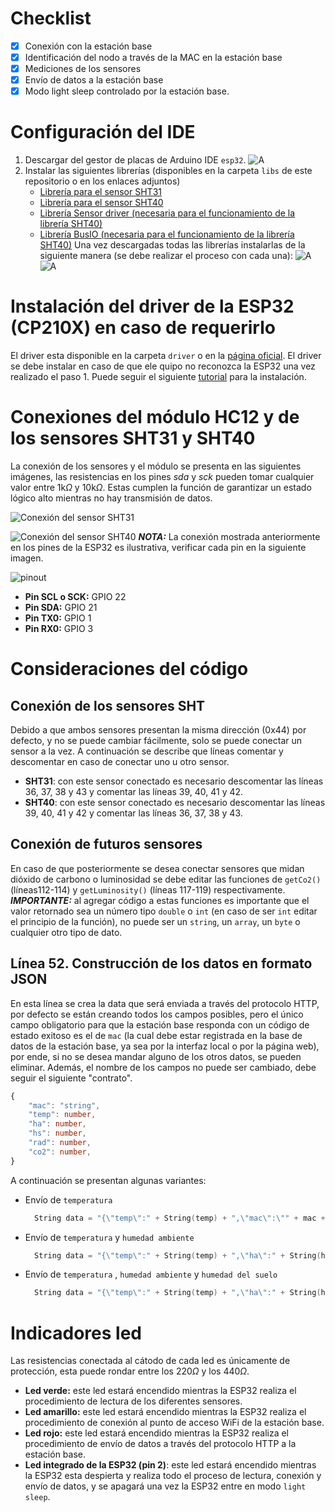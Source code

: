 # Checklist
- [x] Conexión con la estación base
- [x] Identificación del nodo a través de la MAC en la estación base
- [x] Mediciones de los sensores
- [x] Envío de datos a la estación base
- [x] Modo light sleep controlado por la estación base.
# Configuración del IDE
1. Descargar del gestor de placas de Arduino IDE `esp32`.
	![A](assets/libreria_esp.png)
2. Instalar las siguientes librerías (disponibles en la carpeta `libs` de este repositorio o en los enlaces adjuntos)
	- [Librería para el sensor SHT31](https://github.com/DFRobot/DFRobot_SHT3x) 
	- [Librería para el sensor SHT40](https://github.com/adafruit/Adafruit_SHT4X)
	- [Librería Sensor driver (necesaria para el funcionamiento de la librería SHT40)](https://github.com/adafruit/Adafruit_Sensor)
	- [Librería BusIO (necesaria para el funcionamiento de la librería SHT40)](https://github.com/adafruit/Adafruit_BusIO)
	Una vez descargadas todas las librerías instalarlas de la siguiente manera (se debe realizar el proceso con cada una):
	![A](assets/librerias.png)
	![A](assets/librerias2.png)
# Instalación del driver de la ESP32 (CP210X) en caso de requerirlo
El driver esta disponible en la carpeta `driver` o en la [página oficial](https://www.silabs.com/developers/usb-to-uart-bridge-vcp-drivers?tab=downloads). El driver se debe instalar en caso de que ele quipo no reconozca la ESP32 una vez realizado el paso 1. Puede seguir el siguiente [tutorial](https://www.intel.la/content/www/xl/es/support/articles/000033005/intel-nuc.html) para la instalación.
# Conexiones del módulo HC12 y de los sensores SHT31 y SHT40
La conexión de los sensores y el módulo se presenta en las siguientes imágenes, las resistencias en los pines *sda* y *sck* pueden tomar cualquier valor entre 1k$\Omega$ y 10k$\Omega$. Estas cumplen la función de garantizar un estado lógico alto mientras no hay transmisión de datos.  

![Conexión del sensor SHT31](assets/sht31.png)

![Conexión del sensor SHT40](assets/sht40.png)
***NOTA:*** La conexión mostrada anteriormente en los pines de la ESP32 es ilustrativa, verificar cada pin en la siguiente imagen. 

![pinout](assets/pinout.png)

- **Pin SCL o SCK:** GPIO 22
- **Pin SDA:** GPIO 21
- **Pin TX0:** GPIO 1
- **Pin RX0:** GPIO 3
# Consideraciones del código
## Conexión de los sensores SHT
Debido a que ambos sensores presentan la misma dirección (0x44) por defecto, y no se puede cambiar fácilmente, solo se puede conectar un sensor a la vez. A continuación se describe que líneas comentar y descomentar en caso de conectar uno u otro sensor.
- **SHT31**: con este sensor conectado es necesario descomentar las líneas 36, 37, 38 y 43 y comentar las líneas 39, 40, 41 y 42.
- **SHT40**: con este sensor conectado es necesario descomentar las líneas 39, 40, 41 y 42 y comentar las líneas 36, 37, 38 y 43.
## Conexión de futuros sensores
En caso de que posteriormente se desea conectar sensores que midan dióxido de carbono o luminosidad se debe editar las funciones de `getCo2()` (líneas112-114) y `getLuminosity()` (líneas 117-119) respectivamente.
***IMPORTANTE:*** al agregar código a estas funciones es importante que el valor retornado sea un número tipo `double` o `int` (en caso de ser `int` editar el principio de la función), no puede ser un `string`, un `array`, un `byte` o cualquier otro tipo de dato.
## Línea 52. Construcción de los datos en formato JSON
En esta línea se crea la data que será enviada a través del protocolo HTTP, por defecto se están creando todos los campos posibles, pero el único campo obligatorio para que la estación base responda con un código de estado exitoso es el de `mac` (la cual debe estar registrada en la base de datos de la estación base, ya sea por la interfaz local o por la página web), por ende, si no se desea mandar alguno de los otros datos, se pueden eliminar. Además, el nombre de los campos no puede ser cambiado, debe seguir el siguiente "contrato".
```typescript
{
	"mac": "string",
	"temp": number,
	"ha": number,
	"hs": number,
	"rad": number,
	"co2": number,
}
```
A continuación se presentan algunas variantes:
- Envío de `temperatura` 
	```c
	  String data = "{\"temp\":" + String(temp) + ",\"mac\":\"" + mac + "\"}";
	```
- Envío de `temperatura`  y `humedad ambiente`
	```c
	  String data = "{\"temp\":" + String(temp) + ",\"ha\":" + String(ha) + ",\"mac\":\"" + mac + "\"}";
	```
- Envío de `temperatura` ,  `humedad ambiente` y  `humedad del suelo`
	```c
	  String data = "{\"temp\":" + String(temp) + ",\"ha\":" + String(ha) + ",\"hs\":" + String(hs) + ",\"mac\":\"" + mac + "\"}";
	```
# Indicadores led
Las resistencias conectada al cátodo de cada led es únicamente de protección, esta puede rondar entre los 220$\Omega$ y los 440$\Omega$. 
- **Led verde:** este led estará encendido mientras la ESP32 realiza el procedimiento de lectura de los diferentes  sensores.
- **Led amarillo:** este led estará encendido mientras la ESP32 realiza el procedimiento de conexión al punto de acceso WiFi de la estación base.
- **Led rojo:** este led estará encendido mientras la ESP32 realiza el procedimiento de envío de datos a través del protocolo HTTP a la estación base.
- **Led integrado de la ESP32 (pin 2)**: este led estará encendido mientras la ESP32 esta despierta y realiza todo el proceso de lectura, conexión y envío de datos, y se apagará una vez la ESP32 entre en modo `light sleep`.
